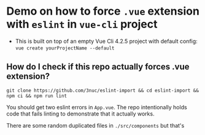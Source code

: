 # Demo on how to force `.vue` extension with `eslint` in `vue-cli` project
* This is built on top of an empty Vue Cli 4.2.5 project with default config: `vue create yourProjectName --default`  

## How do I check if this repo actually forces .vue extension?
```shell
git clone https://github.com/3nuc/eslint-import && cd eslint-import && npm ci && npm run lint
```
You should get two eslint errors in `App.vue`. The repo intentionally holds code that fails linting to demonstrate that it actually works.


There are some random duplicated files in `./src/components` but that's 